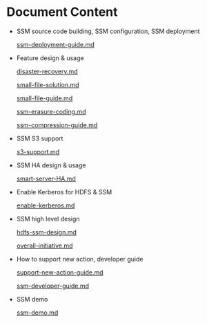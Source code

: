 # Document Content

* SSM source code building, SSM configuration, SSM deployment

  [ssm-deployment-guide.md](https://github.com/arenadata/SSM/blob/develop/docs/ssm-deployment-guide.md)

* Feature design & usage

  [disaster-recovery.md](https://github.com/arenadata/SSM/blob/develop/docs/disaster-recovery.md)

  [small-file-solution.md](https://github.com/arenadata/SSM/blob/develop/docs/small-file-solution.md)

  [small-file-guide.md](https://github.com/arenadata/SSM/blob/develop/docs/small-file-guide.md)

  [ssm-erasure-coding.md](https://github.com/arenadata/SSM/blob/develop/docs/ssm-erasure-coding.md)

  [ssm-compression-guide.md](https://github.com/arenadata/SSM/blob/develop/docs/ssm-compression-guide.md)

* SSM S3 support

  [s3-support.md](https://github.com/arenadata/SSM/blob/develop/docs/s3-support.md)

* SSM HA design & usage

  [smart-server-HA.md](https://github.com/arenadata/SSM/blob/develop/docs/smart-server-HA.md)

* Enable Kerberos for HDFS & SSM

  [enable-kerberos.md](https://github.com/arenadata/SSM/blob/develop/docs/enable-kerberos.md)

* SSM high level design

  [hdfs-ssm-design.md](https://github.com/arenadata/SSM/blob/develop/docs/hdfs-ssm-design.md)

  [overall-initiative.md](https://github.com/arenadata/SSM/blob/develop/docs/overall-initiative.md)

* How to support new action, developer guide

  [support-new-action-guide.md](https://github.com/arenadata/SSM/blob/develop/docs/support-new-action-guide.md)

  [ssm-developer-guide.md](https://github.com/arenadata/SSM/blob/develop/docs/ssm-developer-guide.md)

* SSM demo

  [ssm-demo.md](https://github.com/arenadata/SSM/blob/develop/docs/ssm-demo.md)
